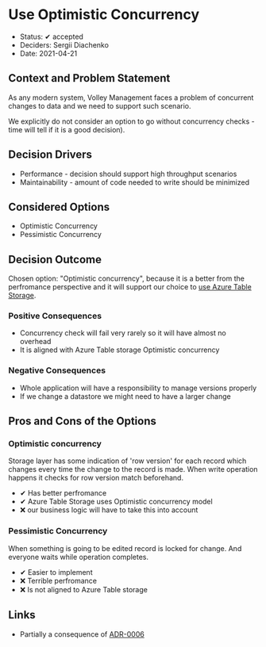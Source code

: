 # Use Optimistic Concurrency

* Status: ✔ accepted
* Deciders: Sergii Diachenko
* Date: 2021-04-21

## Context and Problem Statement

As any modern system, Volley Management faces a problem of concurrent changes to data and we need to support such scenario.

We explicitly do not consider an option to go without concurrency checks - time will tell if it is a good decision).

## Decision Drivers <!-- optional -->

* Performance - decision should support high throughput scenarios
* Maintainability - amount of code needed to write should be minimized

## Considered Options

* Optimistic Concurrency
* Pessimistic Concurrency

## Decision Outcome

Chosen option: "Optimistic concurrency", because it is a better from the perfromance perspective and it will support our choice to [use Azure Table Storage](0006-use-azure-table-storage-for-persistence.md).

### Positive Consequences <!-- optional -->

* Concurrency check will fail very rarely so it will have almost no overhead
* It is aligned with Azure Table storage Optimistic concurrency

### Negative Consequences <!-- optional -->

* Whole application will have a responsibility to manage versions properly
* If we change a datastore we might need to have a larger change

## Pros and Cons of the Options <!-- optional -->

### Optimistic concurrency

Storage layer has some indication of 'row version' for each record which changes every time the change to the record is made. When write operation happens it checks for row version match beforehand.

* ✔ Has better perfromance
* ✔ Azure Table Storage uses Optimistic concurrency model
* ❌ our business logic will have to take this into account

### Pessimistic Concurrency

When something is going to be edited record is locked for change. And everyone waits while operation completes.

* ✔ Easier to implement
* ❌ Terrible perfromance
* ❌ Is not aligned to Azure Table storage

## Links <!-- optional -->

* Partially a consequence of [ADR-0006](0006-use-azure-table-storage-for-persistence.md)
